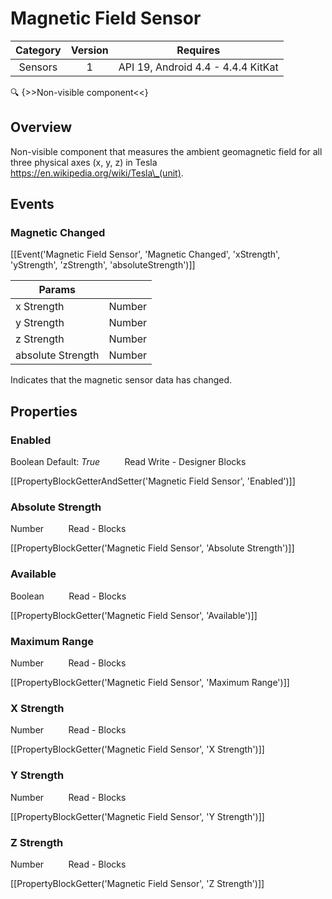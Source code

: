 # Magnetic Field Sensor

| Category | Version | Requires |
|:--------:|:-------:|:--------:|
|Sensors|1|API 19, Android 4.4 - 4.4.4 KitKat|

:mag: {>>Non-visible component<<}

## Overview

Non-visible component that measures the ambient geomagnetic field for all three physical axes (x, y, z) in Tesla https://en.wikipedia.org/wiki/Tesla\_(unit). 

## Events

### Magnetic Changed

[[Event('Magnetic Field Sensor', 'Magnetic Changed', 'xStrength', 'yStrength', 'zStrength', 'absoluteStrength')]]

| Params | []() |
|--------|------|
|x Strength|Number|
|y Strength|Number|
|z Strength|Number|
|absolute Strength|Number|


Indicates that the magnetic sensor data has changed.

## Properties

### Enabled

<span class="chip chip-boolean">Boolean</span> <span class="chip chip-boolean">Default: <i>True</i></span>&nbsp;&nbsp;&nbsp;&nbsp;&nbsp;&nbsp;&nbsp;&nbsp;&nbsp;&nbsp;<span class="chip chip-rw">Read</span> <span class="chip chip-rw">Write</span> - <span class="chip chip-bd">Designer</span> <span class="chip chip-bd">Blocks</span> 

[[PropertyBlockGetterAndSetter('Magnetic Field Sensor', 'Enabled')]]

### Absolute Strength

<span class="chip chip-number">Number</span>&nbsp;&nbsp;&nbsp;&nbsp;&nbsp;&nbsp;&nbsp;&nbsp;&nbsp;&nbsp;<span class="chip chip-rw">Read</span> - <span class="chip chip-bd">Blocks</span> 

[[PropertyBlockGetter('Magnetic Field Sensor', 'Absolute Strength')]]

### Available

<span class="chip chip-boolean">Boolean</span>&nbsp;&nbsp;&nbsp;&nbsp;&nbsp;&nbsp;&nbsp;&nbsp;&nbsp;&nbsp;<span class="chip chip-rw">Read</span> - <span class="chip chip-bd">Blocks</span> 

[[PropertyBlockGetter('Magnetic Field Sensor', 'Available')]]

### Maximum Range

<span class="chip chip-number">Number</span>&nbsp;&nbsp;&nbsp;&nbsp;&nbsp;&nbsp;&nbsp;&nbsp;&nbsp;&nbsp;<span class="chip chip-rw">Read</span> - <span class="chip chip-bd">Blocks</span> 

[[PropertyBlockGetter('Magnetic Field Sensor', 'Maximum Range')]]

### X Strength

<span class="chip chip-number">Number</span>&nbsp;&nbsp;&nbsp;&nbsp;&nbsp;&nbsp;&nbsp;&nbsp;&nbsp;&nbsp;<span class="chip chip-rw">Read</span> - <span class="chip chip-bd">Blocks</span> 

[[PropertyBlockGetter('Magnetic Field Sensor', 'X Strength')]]

### Y Strength

<span class="chip chip-number">Number</span>&nbsp;&nbsp;&nbsp;&nbsp;&nbsp;&nbsp;&nbsp;&nbsp;&nbsp;&nbsp;<span class="chip chip-rw">Read</span> - <span class="chip chip-bd">Blocks</span> 

[[PropertyBlockGetter('Magnetic Field Sensor', 'Y Strength')]]

### Z Strength

<span class="chip chip-number">Number</span>&nbsp;&nbsp;&nbsp;&nbsp;&nbsp;&nbsp;&nbsp;&nbsp;&nbsp;&nbsp;<span class="chip chip-rw">Read</span> - <span class="chip chip-bd">Blocks</span> 

[[PropertyBlockGetter('Magnetic Field Sensor', 'Z Strength')]]